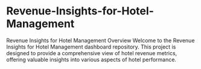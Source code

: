 # Revenue-Insights-for-Hotel-Management
Revenue Insights for Hotel Management Overview Welcome to the Revenue Insights for Hotel Management dashboard repository. This project is designed to provide a comprehensive view of hotel revenue metrics, offering valuable insights into various aspects of hotel performance.
